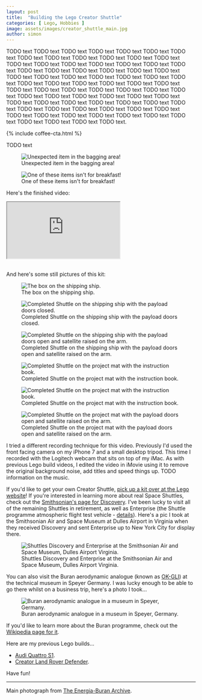 ```yaml
---
layout: post
title:  "Building the Lego Creator Shuttle"
categories: [ Lego, Hobbies ]
image: assets/images/creator_shuttle_main.jpg
author: simon
---
```


TODO text TODO text TODO text TODO text TODO text TODO text TODO text TODO text TODO text TODO text TODO text TODO text TODO text TODO text TODO text TODO text TODO text TODO text TODO text TODO text TODO text TODO text TODO text TODO text TODO text TODO text TODO text TODO text TODO text TODO text TODO text TODO text TODO text TODO text TODO text TODO text TODO text TODO text TODO text TODO text TODO text TODO text TODO text TODO text TODO text TODO text TODO text TODO text TODO text TODO text TODO text TODO text TODO text TODO text TODO text TODO text TODO text TODO text TODO text TODO text TODO text TODO text TODO text TODO text TODO text TODO text TODO text TODO text TODO text TODO text TODO text TODO text TODO text TODO text TODO text TODO text.

{% include coffee-cta.html %}

TODO text

<figure class="figure">
  <img src="{{ site.baseurl }}/assets/images/creator_shuttle_receipt.jpg" alt="Unexpected item in the bagging area!">
  <figcaption class="figure-caption text-center">Unexpected item in the bagging area!</figcaption>
</figure>

<figure class="figure">
  <img src="{{ site.baseurl }}/assets/images/creator_shuttle_breakfast_items.jpg" alt="One of these items isn't for breakfast!">
  <figcaption class="figure-caption text-center">One of these items isn't for breakfast!</figcaption>
</figure>


Here's the finished video:

<div class="embed-responsive embed-responsive-16by9">
  <iframe class="embed-responsive-item" src="https://www.youtube.com/embed/PWMyco_-Lgs" allowfullscreen></iframe>
</div><br/>

And here's some still pictures of this kit:

<div class="slick-carousel">
    <div>
        <figure class="figure">
        <img src="{{ site.baseurl }}/assets/images/creator_shuttle_box_shipping_ship.jpg" class="figure-img img-fluid" alt="The box on the shipping ship.">
        <figcaption class="figure-caption text-center">The box on the shipping ship.</figcaption>
        </figure>
    </div>
    <div>
        <figure class="figure">
        <img src="{{ site.baseurl }}/assets/images/creator_shuttle_shipping_ship_doors_closed.jpg" class="figure-img img-fluid" alt="Completed Shuttle on the shipping ship with the payload doors closed.">
        <figcaption class="figure-caption text-center">Completed Shuttle on the shipping ship with the payload doors closed.</figcaption>
        </figure>
    </div>
    <div>
        <figure class="figure">
        <img src="{{ site.baseurl }}/assets/images/creator_shuttle_shipping_ship_doors_open.jpg" class="figure-img img-fluid" alt="Completed Shuttle on the shipping ship with the payload doors open and satellite raised on the arm.">
        <figcaption class="figure-caption text-center">Completed Shuttle on the shipping ship with the payload doors open and satellite raised on the arm.</figcaption>
        </figure>
    </div>
    <div>
        <figure class="figure">
        <img src="{{ site.baseurl }}/assets/images/creator_shuttle_mat_instructions_1.jpg" class="figure-img img-fluid" alt="Completed Shuttle on the project mat with the instruction book.">
        <figcaption class="figure-caption text-center">Completed Shuttle on the project mat with the instruction book.</figcaption>
        </figure>
    </div>
    <div>
        <figure class="figure">
        <img src="{{ site.baseurl }}/assets/images/creator_shuttle_mat_instructions_2.jpg" class="figure-img img-fluid" alt="Completed Shuttle on the project mat with the instruction book.">
        <figcaption class="figure-caption text-center">Completed Shuttle on the project mat with the instruction book.</figcaption>
        </figure>
    </div>
    <div>
        <figure class="figure">
        <img src="{{ site.baseurl }}/assets/images/creator_shuttle_mat_doors_open.jpg" class="figure-img img-fluid" alt="Completed Shuttle on the project mat with the payload doors open and satellite raised on the arm.">
        <figcaption class="figure-caption text-center">Completed Shuttle on the project mat with the payload doors open and satellite raised on the arm.</figcaption>
        </figure>
    </div>
</div>

I tried a different recording technique for this video.  Previously I'd used the front facing camera on my iPhone 7 and a small desktop tripod.  This time I recorded with the Logitech webcam that sits on top of my iMac.  As with previous Lego build videos, I edited the video in iMovie using it to remove the original background noise, add titles and speed things up.  TODO information on the music.

If you'd like to get your own Creator Shuttle, [pick up a kit over at the Lego website](https://www.lego.com/en-gb/product/space-shuttle-31134)!  If you're interested in learning more about real Space Shuttles, check out the [Smithsonian's page for Discovery](https://airandspace.si.edu/collection-objects/space-shuttle-discovery/nasm_A20120325000).  I've been lucky to visit all of the remaining Shuttles in retirement, as well as Enterprise (the Shuttle programme atmospheric flight test vehicle - [details](https://en.wikipedia.org/wiki/Space_Shuttle_Enterprise)).  Here's a pic I took at the Smithsonian Air and Space Museum at Dulles Airport in Virginia when they received Discovery and sent Enterprise up to New York City for display there.

<figure class="figure">
  <img src="{{ site.baseurl }}/assets/images/creator_shuttle_discovery_enterprise.jpg" alt="Shuttles Discovery and Enterprise at the Smithsonian Air and Space Museum, Dulles Airport Virginia.">
  <figcaption class="figure-caption text-center">Shuttles Discovery and Enterprise at the Smithsonian Air and Space Museum, Dulles Airport Virginia.</figcaption>
</figure>

You can also visit the Buran aerodynamic analogue (known as [OK-GLI](https://en.wikipedia.org/wiki/OK-GLI)) at the technical museum in Speyer Germany.  I was lucky enough to be able to go there whilst on a business trip, here's a photo I took...

<figure class="figure">
  <img src="{{ site.baseurl }}/assets/images/creator_shuttle_buran_okgli.jpg" alt="Buran aerodynamic analogue in a museum in Speyer, Germany.">
  <figcaption class="figure-caption text-center">Buran aerodynamic analogue in a museum in Speyer, Germany.</figcaption>
</figure>

If you'd like to learn more about the Buran programme, check out the [Wikipedia page for it](https://en.wikipedia.org/wiki/Buran_programme).

Here are my previous Lego builds... 

* [Audi Quattro S1](/building-the-lego-audi-quattro).  
* [Creator Land Rover Defender](/building-the-lego-creator-land-rover-defender).

Have fun!

---
Main photograph from [The Energia-Buran Archive](https://buranarchive.space/picture?/596/category/24-ok_ks_003).